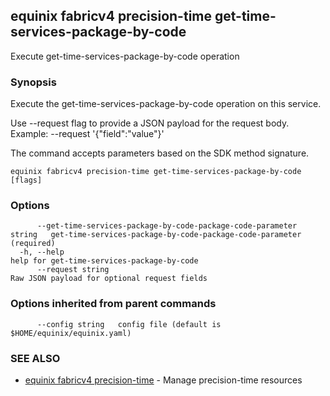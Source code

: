 ## equinix fabricv4 precision-time get-time-services-package-by-code

Execute get-time-services-package-by-code operation

### Synopsis

Execute the get-time-services-package-by-code operation on this service.

Use --request flag to provide a JSON payload for the request body.
Example: --request '{"field":"value"}'

The command accepts parameters based on the SDK method signature.

```
equinix fabricv4 precision-time get-time-services-package-by-code [flags]
```

### Options

```
      --get-time-services-package-by-code-package-code-parameter string   get-time-services-package-by-code-package-code-parameter (required)
  -h, --help                                                              help for get-time-services-package-by-code
      --request string                                                    Raw JSON payload for optional request fields
```

### Options inherited from parent commands

```
      --config string   config file (default is $HOME/equinix/equinix.yaml)
```

### SEE ALSO

* [equinix fabricv4 precision-time](equinix_fabricv4_precision-time.md)	 - Manage precision-time resources

